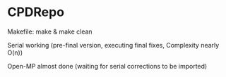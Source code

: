 # CPDRepo

Makefile: make & make clean

Serial working (pre-final version, executing final fixes, Complexity nearly O(n))

Open-MP almost done (waiting for serial corrections to be imported)
